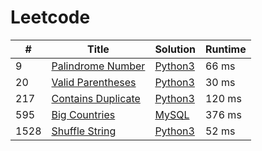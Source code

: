 # Leetcode

| # | Title | Solution | Runtime |
|---| ----- | -------- | ------- |
|9|[ Palindrome Number](https://leetcode.com/problems/palindrome-number/)|[Python3](./solutions/9.%20Palindrome%20Number.py)|66 ms|
|20|[ Valid Parentheses](https://leetcode.com/problems/valid-parentheses/)|[Python3](./solutions/20.%20Valid%20Parentheses.py)|30 ms|
|217|[ Contains Duplicate](https://leetcode.com/problems/contains-duplicate/)|[Python3](./solutions/217.%20Contains%20Duplicate.py)|120 ms|
|595|[ Big Countries](https://leetcode.com/problems/big-countries/)|[MySQL](./solutions/595.%20Big%20Countries.mysql)|376 ms|
|1528|[ Shuffle String](https://leetcode.com/problems/shuffle-string/)|[Python3](./solutions/1528.%20Shuffle%20String.py)|52 ms|
